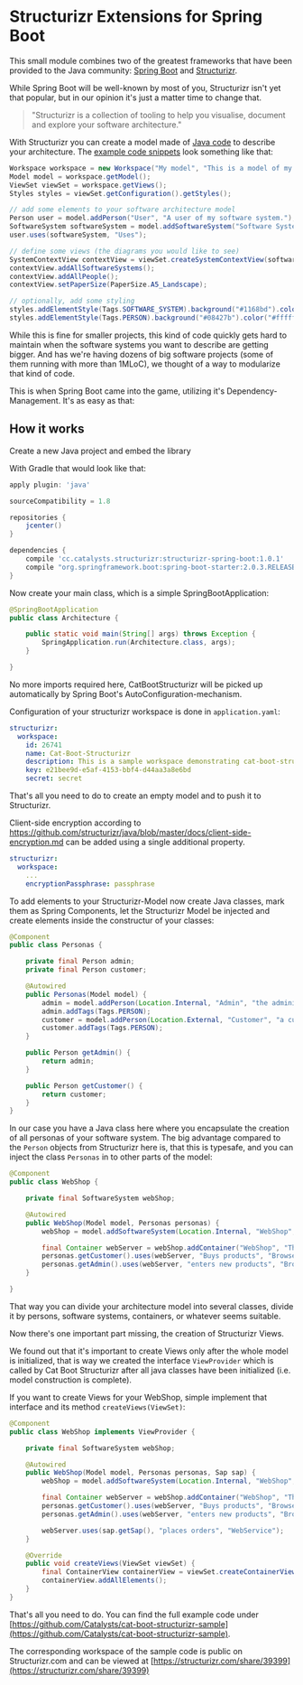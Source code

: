 # Structurizr Extensions for Spring Boot

This small module combines two of the greatest frameworks that have been provided to the Java community:
[Spring Boot](http://projects.spring.io/spring-boot/) and [Structurizr](https://structurizr.com/). 

While Spring Boot will be well-known by most of you, Structurizr isn't yet that popular, but in our opinion
it's just a matter time to change that.

> "Structurizr is a collection of tooling to help you visualise, document and explore your software architecture."

With Structurizr you can create a model made of [Java code](https://structurizr.com/help/tutorials/java) to describe
your architecture. The [example code snippets](https://github.com/structurizr/java-starter/blob/master/src/main/java/com/mycompany/mysystem/Structurizr.java) look something like that:


```java
Workspace workspace = new Workspace("My model", "This is a model of my software system.");
Model model = workspace.getModel();
ViewSet viewSet = workspace.getViews();
Styles styles = viewSet.getConfiguration().getStyles();

// add some elements to your software architecture model
Person user = model.addPerson("User", "A user of my software system.");
SoftwareSystem softwareSystem = model.addSoftwareSystem("Software System", "My software system.");
user.uses(softwareSystem, "Uses");

// define some views (the diagrams you would like to see)
SystemContextView contextView = viewSet.createSystemContextView(softwareSystem, "Context", "A description of this diagram.");
contextView.addAllSoftwareSystems();
contextView.addAllPeople();
contextView.setPaperSize(PaperSize.A5_Landscape);

// optionally, add some styling
styles.addElementStyle(Tags.SOFTWARE_SYSTEM).background("#1168bd").color("#ffffff");
styles.addElementStyle(Tags.PERSON).background("#08427b").color("#ffffff");
```

While this is fine for smaller projects, this kind of code quickly gets hard to maintain when the software systems
you want to describe are getting bigger. And has we're having dozens of big software projects (some of them running with more than 
1MLoC), we thought of a way to modularize that kind of code.

This is when Spring Boot came into the game, utilizing it's Dependency-Management. It's as easy as that:

## How it works

Create a new Java project and embed the library

With Gradle that would look like that:

```groovy
apply plugin: 'java'

sourceCompatibility = 1.8

repositories {
    jcenter()
}

dependencies {
    compile 'cc.catalysts.structurizr:structurizr-spring-boot:1.0.1'
    compile "org.springframework.boot:spring-boot-starter:2.0.3.RELEASE"
}
```

Now create your main class, which is a simple SpringBootApplication:

```java
@SpringBootApplication
public class Architecture {

    public static void main(String[] args) throws Exception {
        SpringApplication.run(Architecture.class, args);
    }

}
```

No more imports required here, CatBootStructurizr will be picked up automatically by Spring Boot's AutoConfiguration-mechanism.

Configuration of your structurizr workspace is done in ``application.yaml``:

```yaml
structurizr:
  workspace:
    id: 26741
    name: Cat-Boot-Structurizr 
    description: This is a sample workspace demonstrating cat-boot-structurizr
    key: e21bee9d-e5af-4153-bbf4-d44aa3a8e6bd 
    secret: secret
```

That's all you need to do to create an empty model and to push it to Structurizr.

Client-side encryption according to https://github.com/structurizr/java/blob/master/docs/client-side-encryption.md can be added using a single additional property.
```yaml
structurizr:
  workspace:
    ...
    encryptionPassphrase: passphrase
```

To add elements to your Structurizr-Model now create Java classes, mark them as Spring Components, let the Structurizr Model
be injected and create elements inside the constructur of your classes:

```java
@Component
public class Personas {

    private final Person admin;
    private final Person customer;

    @Autowired
    public Personas(Model model) {
        admin = model.addPerson(Location.Internal, "Admin", "the administrator of our system");
        admin.addTags(Tags.PERSON);
        customer = model.addPerson(Location.External, "Customer", "a customer who wants to buy items in our shop");
        customer.addTags(Tags.PERSON);
    }

    public Person getAdmin() {
        return admin;
    }

    public Person getCustomer() {
        return customer;
    }
}
```

In our case you have a Java class here where you encapsulate the creation of all personas of your software system.
The big advantage compared to the ``Person`` objects from Structurizr here is, that this is typesafe, and you can inject
the class ``Personas`` in to other parts of the model:

```java
@Component
public class WebShop {

    private final SoftwareSystem webShop;

    @Autowired
    public WebShop(Model model, Personas personas) {
        webShop = model.addSoftwareSystem(Location.Internal, "WebShop", "Web-based application to buy our products");

        final Container webServer = webShop.addContainer("WebShop", "The web application of the web shop", "Tomcat");
        personas.getCustomer().uses(webServer, "Buys products", "Browser");
        personas.getAdmin().uses(webServer, "enters new products", "Browser");
    }

}
```

That way you can divide your architecture model into several classes, divide it by persons, software systems, containers, or whatever
seems suitable.

Now there's one important part missing, the creation of Structurizr Views.

We found out that it's important to create Views only after the whole model is initialized, that is way we created the 
interface ``ViewProvider`` which is called by Cat Boot Structurizr after all java classes have been initialized (i.e. model
construction is complete).

If you want to create Views for your WebShop, simple implement that interface and its method ``createViews(ViewSet)``:

```java
@Component
public class WebShop implements ViewProvider {

    private final SoftwareSystem webShop;

    @Autowired
    public WebShop(Model model, Personas personas, Sap sap) {
        webShop = model.addSoftwareSystem(Location.Internal, "WebShop", "Web-based application to buy our products");

        final Container webServer = webShop.addContainer("WebShop", "The web application of the web shop", "Tomcat");
        personas.getCustomer().uses(webServer, "Buys products", "Browser");
        personas.getAdmin().uses(webServer, "enters new products", "Browser");

        webServer.uses(sap.getSap(), "places orders", "WebService");
    }

    @Override
    public void createViews(ViewSet viewSet) {
        final ContainerView containerView = viewSet.createContainerView(webShop, "webshop", "WebShop");
        containerView.addAllElements();
    }
}
```

That's all you need to do. You can find the full example code under [https://github.com/Catalysts/cat-boot-structurizr-sample](https://github.com/Catalysts/cat-boot-structurizr-sample).  

The corresponding workspace of the sample code is public on Structurizr.com and can be viewed at [https://structurizr.com/share/39399](https://structurizr.com/share/39399)